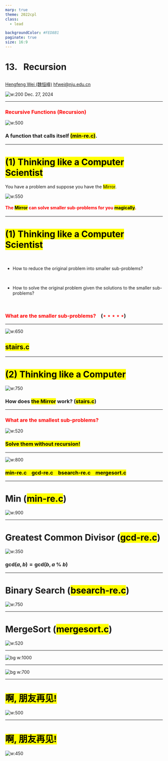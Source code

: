 ```yaml
---
marp: true
theme: 2022cpl
class:
  - lead

backgroundColor: #FED8B1
paginate: true
size: 16:9
---
```

# <p id = "small-caps">13. &nbsp; Recursion</p>

[Hengfeng Wei (魏恒峰)](https://hengxin.github.io/)
hfwei@nju.edu.cn

![w:200](figs/C.png)
Dec. 27, 2024

---
### <font color = red>Recursive Functions (Recursion)</font>

![w:500](figs/hands.jpg)

### A function that calls itself <mark>(min-re.c)</mark>.

---
# <mark> (1) Thinking like a Computer Scientist </mark>

You have a problem and suppose you have the <mark>Mirror</mark>.

![w:550](figs/mirror.jpg)
#### <font color = red>The <mark>Mirror</mark> can solve smaller sub-problems for you <mark>magically</mark>.</font>

---
# <mark> (1) Thinking like a Computer Scientist </mark>
<br>

* How to reduce the original problem into smaller sub-problems?
<br>

* How to solve the original problem given the solutions to the smaller sub-problems?
<br>

### <font color = red>What are the smaller sub-problems?</font> &ensp; (<font color = red>$\star\star\star\star\star$</font>)

---
![w:650](figs/recursion-stair.jpg)
## <mark>stairs.c</mark>

---

# <mark> (2) Thinking like a Computer</mark>

![w:750](figs/think-computer.png)
### How does <mark>the Mirror</mark> work? (<mark>stairs.c</mark>)

---
### <font color = red>What are the smallest sub-problems?</font>

![w:520](figs/recursion-basecase.jpg)

### <mark>Solve them without recursion!</mark>

---
![w:800](figs/lets-code.jpeg)

### <mark>min-re.c &ensp; gcd-re.c &ensp; bsearch-re.c &ensp; mergesort.c</mark>

---
# Min (<mark>min-re.c</mark>)

![w:900](figs/Min.png)

<!--
---
# Fibonacci Sequence (<mark>fib-re.c</mark>)
<br>

$F_{0} = 0$

$F_{1} = 1$

$F_{n} = F_{n-1} + F_{n-2} \quad (n > 1)$
-->

---
# Greatest Common Divisor (<mark>gcd-re.c</mark>)

![w:350](figs/euclid.jpeg)
### $\text{gcd}(a, b) = \text{gcd}(b, a \;\%\; b)$

---
# Binary Search (<mark>bsearch-re.c</mark>)

![w:750](figs/binary-search-mario.png)

<!-- You should do sth. first to obtain the smaller task. -->

---
# MergeSort (<mark>mergesort.c</mark>)

![w:520](figs/mergesort.png)

---
![bg w:1000](figs/mergesort-dance.png)

---
![bg w:700](figs/happy-end.jpg)

---
# <mark>啊, 朋友再见!</mark>

![w:500](figs/see-you.jpeg)

---
# <mark>啊, 朋友再见!</mark>

![w:450](figs/C.png)